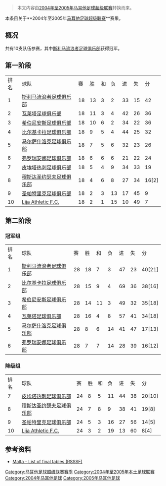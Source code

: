 > 本文内容由[2004年至2005年马耳他足球超级联赛](https://zh.wikipedia.org/wiki/2004年至2005年马耳他足球超级联赛)转换而来。


本条目关于**2004年至2005年[马耳他足球超级联赛](https://zh.wikipedia.org/wiki/马耳他足球超级联赛 "wikilink")**赛果。

## 概况

共有10支队伍参赛，其中[斯利马流浪者足球俱乐部](../Page/斯利马流浪者足球俱乐部.md "wikilink")获得冠军。

## 第一阶段

|    |                                                                                   |    |    |   |    |    |    |         |
| -- | --------------------------------------------------------------------------------- | -- | -- | - | -- | -- | -- | ------- |
| 排名 | 球队                                                                                | 赛  | 胜  | 和 | 负  | 进  | 失  | 分       |
| 1  | [斯利马流浪者足球俱乐部](../Page/斯利马流浪者足球俱乐部.md "wikilink")                                  | 18 | 13 | 3 | 2  | 33 | 15 | 42      |
| 2  | [瓦莱塔足球俱乐部](../Page/瓦莱塔足球俱乐部.md "wikilink")                                        | 18 | 11 | 3 | 4  | 42 | 26 | 36      |
| 3  | [希伯尼安斯足球俱乐部](../Page/希伯尼安斯足球俱乐部.md "wikilink")                                    | 18 | 10 | 6 | 2  | 34 | 22 | 36      |
| 4  | [比尔基卡拉足球俱乐部](https://zh.wikipedia.org/wiki/比尔基卡拉足球俱乐部 "wikilink")                 | 18 | 9  | 5 | 4  | 44 | 25 | 32      |
| 5  | [马尔萨什洛克足球俱乐部](../Page/马尔萨什洛克足球俱乐部.md "wikilink")                                  | 18 | 7  | 5 | 6  | 32 | 23 | 26      |
| 6  | [弗罗瑞安娜足球俱乐部](../Page/弗罗瑞安娜足球俱乐部.md "wikilink")                                    | 18 | 6  | 6 | 6  | 21 | 22 | 24      |
| 7  | [皮埃塔热刺足球俱乐部](../Page/皮埃塔热刺足球俱乐部.md "wikilink")                                    | 18 | 5  | 4 | 9  | 34 | 33 | 19      |
| 8  | [穆斯达圣约瑟夫足球俱乐部](../Page/穆斯达圣约瑟夫足球俱乐部.md "wikilink")                                | 18 | 4  | 6 | 8  | 27 | 34 | 16\[2\] |
| 9  | [圣帕特里克足球俱乐部](https://zh.wikipedia.org/wiki/扎巴尔圣帕特里克足球俱乐部 "wikilink")              | 18 | 2  | 3 | 13 | 17 | 45 | 9       |
| 10 | [Lija Athletic F.C.](https://zh.wikipedia.org/wiki/Lija_Athletic_F.C. "wikilink") | 18 | 2  | 1 | 15 | 10 | 49 | 7       |

## 第二阶段

### 冠军组

|    |                                                                   |    |    |    |    |    |    |          |
| -- | ----------------------------------------------------------------- | -- | -- | -- | -- | -- | -- | -------- |
| 排名 | 球队                                                                | 赛  | 胜  | 和  | 负  | 进  | 失  | 分        |
| 1  | [斯利马流浪者足球俱乐部](../Page/斯利马流浪者足球俱乐部.md "wikilink")                  | 28 | 18 | 7  | 3  | 47 | 23 | 40\[21\] |
| 2  | [比尔基卡拉足球俱乐部](https://zh.wikipedia.org/wiki/比尔基卡拉足球俱乐部 "wikilink") | 28 | 15 | 9  | 4  | 69 | 36 | 38\[16\] |
| 3  | [希伯尼安斯足球俱乐部](../Page/希伯尼安斯足球俱乐部.md "wikilink")                    | 28 | 14 | 11 | 3  | 49 | 32 | 35\[18\] |
| 4  | [瓦莱塔足球俱乐部](../Page/瓦莱塔足球俱乐部.md "wikilink")                        | 28 | 16 | 4  | 8  | 57 | 41 | 34\[18\] |
| 5  | [马尔萨什洛克足球俱乐部](../Page/马尔萨什洛克足球俱乐部.md "wikilink")                  | 28 | 8  | 6  | 14 | 41 | 47 | 17\[13\] |
| 6  | [弗罗瑞安娜足球俱乐部](../Page/弗罗瑞安娜足球俱乐部.md "wikilink")                    | 28 | 7  | 7  | 14 | 28 | 39 | 16\[12\] |

### 降级组

|    |                                                                                   |    |   |   |    |    |    |          |
| -- | --------------------------------------------------------------------------------- | -- | - | - | -- | -- | -- | -------- |
| 排名 | 球队                                                                                | 赛  | 胜 | 和 | 负  | 进  | 失  | 分        |
| 7  | [皮埃塔热刺足球俱乐部](../Page/皮埃塔热刺足球俱乐部.md "wikilink")                                    | 24 | 8 | 5 | 11 | 44 | 38 | 20\[10\] |
| 8  | [穆斯达圣约瑟夫足球俱乐部](../Page/穆斯达圣约瑟夫足球俱乐部.md "wikilink")                                | 24 | 7 | 8 | 9  | 38 | 41 | 19\[8\]  |
| 9  | [圣帕特里克足球俱乐部](https://zh.wikipedia.org/wiki/扎巴尔圣帕特里克足球俱乐部 "wikilink")              | 24 | 5 | 3 | 16 | 27 | 56 | 14\[5\]  |
| 10 | [Lija Athletic F.C.](https://zh.wikipedia.org/wiki/Lija_Athletic_F.C. "wikilink") | 24 | 3 | 2 | 19 | 13 | 60 | 8\[4\]   |

## 参考资料

  - [Malta - List of final tables (RSSSF)](http://www.rsssf.com/tablesm/malt05.html)

[Category:马耳他足球超级联赛赛季](https://zh.wikipedia.org/wiki/Category:马耳他足球超级联赛赛季 "wikilink") [Category:2004年至2005年本土足球联赛](https://zh.wikipedia.org/wiki/Category:2004年至2005年本土足球联赛 "wikilink") [Category:2004年马耳他足球](https://zh.wikipedia.org/wiki/Category:2004年马耳他足球 "wikilink") [Category:2005年马耳他足球](https://zh.wikipedia.org/wiki/Category:2005年马耳他足球 "wikilink")